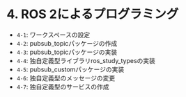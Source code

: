 # 4. ROS 2によるプログラミング

- `4-1`: ワークスペースの設定
- `4-2`: pubsub_topicパッケージの作成
- `4-3`: pubsub_topicパッケージの実装
- `4-4`: 独自定義型ライブラリros_study_typesの実装
- `4-5`: pubsub_customパッケージの実装
- `4-6`: 独自定義型のメッセージの変更
- `4-7`: 独自定義型のサービスの作成
